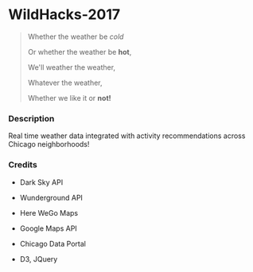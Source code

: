 # WildHacks-2017

> Whether the weather be _cold_
>
> Or whether the weather be **hot**,
>
> We'll weather the weather,
>
> Whatever the weather,
>
> Whether we like it or **not!**

### Description

Real time weather data integrated with activity recommendations across Chicago neighborhoods!


### Credits

* Dark Sky API

* Wunderground API

* Here WeGo Maps

* Google Maps API

* Chicago Data Portal

* D3, JQuery


